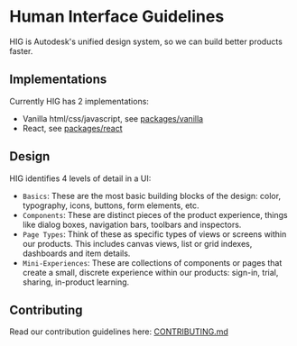 # Human Interface Guidelines

HIG is Autodesk's unified design system, so we can build better products faster.

## Implementations
Currently HIG has 2 implementations:
- Vanilla html/css/javascript, see [packages/vanilla](packages/vanilla)
- React, see [packages/react](packages/react)

## Design

HIG identifies 4 levels of detail in a UI:
- `Basics`: These are the most basic building blocks of the design: color, typography, icons, buttons, form elements, etc.
- `Components`: These are distinct pieces of the product experience, things like dialog boxes, navigation bars, toolbars and inspectors.
- `Page Types`: Think of these as specific types of views or screens within our products. This includes canvas views, list or grid indexes, dashboards and item details.
- `Mini-Experiences`: These are collections of components or pages that create a small, discrete experience within our products: sign-in, trial, sharing, in-product learning.

## Contributing

Read our contribution guidelines here: [CONTRIBUTING.md](CONTRIBUTING.md)
